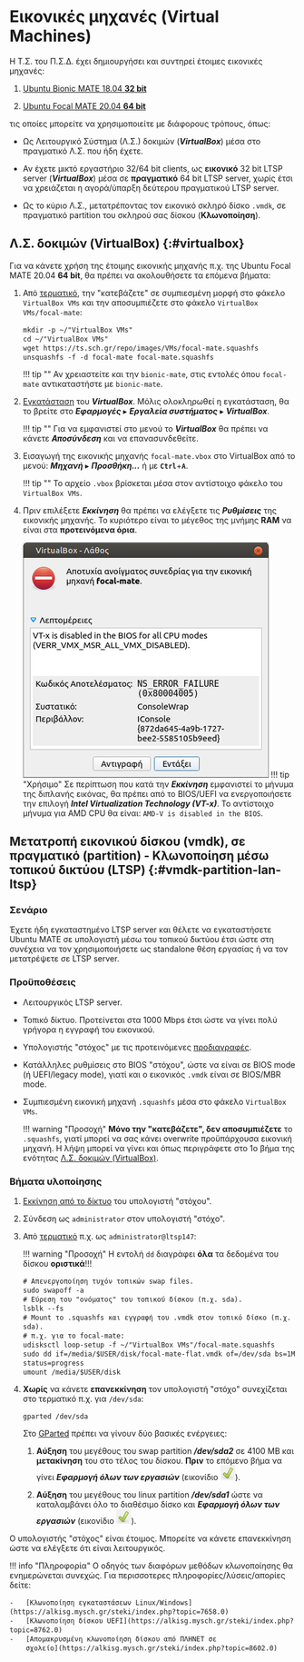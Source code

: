 # Εικονικές μηχανές (Virtual Machines)

Η Τ.Σ. του Π.Σ.Δ. έχει δημιουργήσει και συντηρεί έτοιμες εικονικές
μηχανές:

1.  [Ubuntu Bionic MATE 18.04 **32 bit**](https://ts.sch.gr/repo/images/VMs/bionic-mate.squashfs)

2.  [Ubuntu Focal MATE 20.04 **64 bit**](https://ts.sch.gr/repo/images/VMs/focal-mate.squashfs)

τις οποίες μπορείτε να χρησιμοποιείτε με διάφορους τρόπους, όπως:

-   Ως Λειτουργικό Σύστημα (Λ.Σ.) δοκιμών (***VirtualBox***) μέσα στο
    πραγματικό Λ.Σ. που ήδη έχετε.

-   Αν έχετε μικτό εργαστήριο 32/64 bit clients, ως **εικονικό** 32 bit LTSP
    server (***VirtualBox***) μέσα σε **πραγματικό** 64 bit LTSP server, χωρίς
    έτσι να χρειάζεται η αγορά/ύπαρξη δεύτερου πραγματικού LTSP server.

-   Ως το κύριο Λ.Σ., μετατρέποντας τον εικονικό σκληρό δίσκο `.vmdk`, σε
    πραγματικό partition του σκληρού σας δίσκου (**Κλωνοποίηση**).

## Λ.Σ. δοκιμών (VirtualBox) {:#virtualbox}

Για να κάνετε χρήση της έτοιμης εικονικής μηχανής π.χ. της Ubuntu Focal MATE
20.04 **64 bit**, θα πρέπει να ακολουθήσετε τα επόμενα βήματα:

1.  Από [τερματικό](../../glossary#terminal), την "κατεβάζετε" σε συμπιεσμένη
    μορφή στο φάκελο `VirtualBox VMs` και την αποσυμπιέζετε στο φάκελο
    `VirtualBox VMs/focal-mate`:

    ```shell
    mkdir -p ~/"VirtualBox VMs"
    cd ~/"VirtualBox VMs"
    wget https://ts.sch.gr/repo/images/VMs/focal-mate.squashfs
    unsquashfs -f -d focal-mate focal-mate.squashfs
    ```

    !!! tip ""
        Αν χρειαστείτε και την `bionic-mate`, στις εντολές όπου `focal-mate`
        αντικαταστήστε με `bionic-mate`.

2.  [Εγκατάσταση](../../ubuntu/software.md) του ***VirtualBox***. Μόλις
    ολοκληρωθεί η εγκατάσταση, θα το βρείτε στο ***Εφαρμογές*** ▸ ***Εργαλεία
    συστήματος*** ▸ ***VirtualBox***.

    !!! tip ""
        Για να εμφανιστεί στο μενού το ***VirtualBox*** θα πρέπει να κάνετε
        ***Αποσύνδεση*** και να επανασυνδεθείτε.

3.  Εισαγωγή της εικονικής μηχανής `focal-mate.vbox` στο VirtualBox από το
    μενού: ***Μηχανή*** ▸ ***Προσθήκη...*** ή με **`Ctrl`**+**`A`**.

    !!! tip ""
        Το αρχείο `.vbox` βρίσκεται μέσα στον αντίστοιχο φάκελο του `VirtualBox
        VMs`.

4.  Πριν επιλέξετε ***Εκκίνηση*** θα πρέπει να ελέγξετε τις ***Ρυθμίσεις*** της
    εικονικής μηχανής. Το κυριότερο είναι το μέγεθος της μνήμης **RAM** να
    είναι στα **προτεινόμενα όρια**.

    [![](VT-x_BIOS.png)](VT-x_BIOS.png)
    !!! tip "Χρήσιμο"
        Σε περίπτωση που κατά την ***Εκκίνηση*** εμφανιστεί το μήνυμα της
        διπλανής εικόνας, θα πρέπει από το BIOS/UEFI να ενεργοποιήσετε την
        επιλογή ***Intel Virtualization Technology (VT-x)***. Το αντίστοιχο
        μήνυμα για AMD CPU θα είναι: `AMD-V is disabled in the BIOS`.

## Μετατροπή εικονικού δίσκου (vmdk), σε πραγματικό (partition) - Κλωνοποίηση μέσω τοπικού δικτύου (LTSP) {:#vmdk-partition-lan-ltsp}

### Σενάριο

Έχετε ήδη εγκαταστημένο LTSP server και θέλετε να εγκαταστήσετε Ubuntu MATE σε
υπολογιστή μέσω του τοπικού δικτύου έτσι ώστε στη συνέχεια να τον
χρησιμοποιήσετε ως standalone θέση εργασίας ή να τον μετατρέψετε σε LTSP
server.

### Προϋποθέσεις

-   Λειτουργικός LTSP server.
-   Τοπικό δίκτυο. Προτείνεται στα 1000 Mbps έτσι ώστε να γίνει πολύ γρήγορα η
    εγγραφή του εικονικού.
-   Υπολογιστής "στόχος" με τις προτεινόμενες
    [προδιαγραφές](../../ltsp/requirements.md).
-   Κατάλληλες ρυθμίσεις στο BIOS "στόχου", ώστε να είναι σε BIOS mode (ή
    UEFI/legacy mode), γιατί και ο εικονικός `.vmdk` είναι σε BIOS/MBR mode.
-   Συμπιεσμένη εικονική μηχανή `.squashfs` μέσα στο φάκελο `VirtualBox VMs`.

    !!! warning "Προσοχή"
        **Μόνο την "κατεβάζετε", δεν αποσυμπιέζετε** το `.squashfs`, γιατί
        μπορεί να σας κάνει overwrite προϋπάρχουσα εικονική μηχανή. Η λήψη
        μπορεί να γίνει και όπως περιγράφετε στο 1ο βήμα της ενότητας [Λ.Σ.
        δοκιμών (VirtualBox)](#virtualbox).

### Βήματα υλοποίησης

1.  [Εκκίνηση από το δίκτυο](../../ltsp/netboot.md) του υπολογιστή "στόχου".

2.  Σύνδεση ως `administrator` στον υπολογιστή "στόχο".

3.  Από [τερματικό](../../glossary#terminal) π.χ. ως `administrator@ltsp147`:

    !!! warning "Προσοχή"
        Η εντολή `dd` διαγράφει **όλα** τα δεδομένα του δίσκου **οριστικά**!!!

    ```shell
    # Απενεργοποίηση τυχόν τοπικών swap files.
    sudo swapoff -a
    # Εύρεση του "ονόματος" του τοπικού δίσκου (π.χ. sda).
    lsblk --fs
    # Mount το .squashfs και εγγραφή του .vmdk στον τοπικό δίσκο (π.χ. sda).
    # π.χ. για το focal-mate:
    udisksctl loop-setup -f ~/"VirtualBox VMs"/focal-mate.squashfs
    sudo dd if=/media/$USER/disk/focal-mate-flat.vmdk of=/dev/sda bs=1M status=progress
    umount /media/$USER/disk
    ```

4.  **Χωρίς** να κάνετε **επανεκκίνηση** τον υπολογιστή "στόχο" συνεχίζεται στο
    τερματικό π.χ. για `/dev/sda`:

    ```shell
    gparted /dev/sda
    ```

    Στο [GParted](https://ts.sch.gr/docs/linux/guides/gparted/) πρέπει να γίνουν δύο βασικές ενέργειες:

    1.  **Αύξηση** του μεγέθους του swap partition ***/dev/sda2*** σε 4100 MB
        και **μετακίνηση** του στο τέλος του δίσκου. **Πριν** το επόμενο βήμα
        να γίνει ***Εφαρμογή όλων των εργασιών*** (εικονίδιο
        ![](../gparted/Gparted-apply-new-partition.png#inline)).

    2.  **Αύξηση** του μεγέθους του linux partition ***/dev/sda1*** ώστε να
        καταλαμβάνει όλο το διαθέσιμο δίσκο και ***Εφαρμογή όλων των
        εργασιών*** (εικονίδιο
        ![](../gparted/Gparted-apply-new-partition.png#inline)).

Ο υπολογιστής "στόχος" είναι έτοιμος. Μπορείτε να κάνετε επανεκκίνηση ώστε να
ελέγξετε ότι είναι λειτουργικός.

!!! info "Πληροφορία"
    Ο οδηγός των διαφόρων μεθόδων κλωνοποίησης θα ενημερώνεται συνεχώς. Για περισσοτερες πληροφορίες/λύσεις/απορίες δείτε:

    -   [Κλωνοποίηση εγκαταστάσεων Linux/Windows](https://alkisg.mysch.gr/steki/index.php?topic=7658.0)
    -   [Κλωνοποίηση δίσκου UEFI](https://alkisg.mysch.gr/steki/index.php?topic=8762.0)
    -   [Απομακρυσμένη κλωνοποίηση δίσκου από ΠΛΗΝΕΤ σε
        σχολείο](https://alkisg.mysch.gr/steki/index.php?topic=8602.0)
